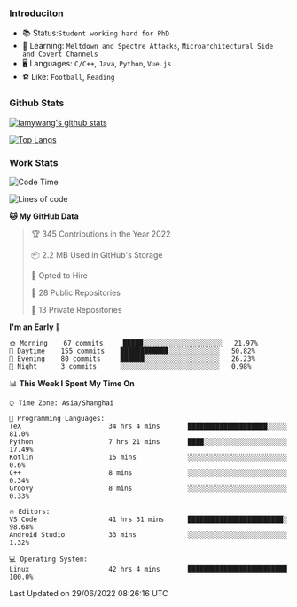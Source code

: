 ### Introduciton

- 📚 Status:`Student working hard for PhD`
- 🔎 Learning: `Meltdown and Spectre Attacks`, `Microarchitectural Side and Covert Channels`
- 🖥️ Languages: `C/C++`, `Java`, `Python`, `Vue.js`
- ⚽ Like: `Football`, `Reading`

### Github Stats

[![iamywang's github stats](https://github-readme-stats.vercel.app/api?username=iamywang&count_private=true&show_icons=true)]()

[![Top Langs](https://github-readme-stats.vercel.app/api/top-langs/?username=iamywang&layout=compact)]()

### Work Stats

<!--START_SECTION:waka-->
![Code Time](http://img.shields.io/badge/Code%20Time-476%20hrs%2051%20mins-blue)

![Lines of code](https://img.shields.io/badge/From%20Hello%20World%20I%27ve%20Written--38%20Thousand%20lines%20of%20code-blue)

**🐱 My GitHub Data** 

> 🏆 345 Contributions in the Year 2022
 > 
> 📦 2.2 MB Used in GitHub's Storage 
 > 
> 💼 Opted to Hire
 > 
> 📜 28 Public Repositories 
 > 
> 🔑 13 Private Repositories  
 > 
**I'm an Early 🐤** 

```text
🌞 Morning    67 commits     █████░░░░░░░░░░░░░░░░░░░░   21.97% 
🌆 Daytime    155 commits    ████████████░░░░░░░░░░░░░   50.82% 
🌃 Evening    80 commits     ██████░░░░░░░░░░░░░░░░░░░   26.23% 
🌙 Night      3 commits      ░░░░░░░░░░░░░░░░░░░░░░░░░   0.98%

```


📊 **This Week I Spent My Time On** 

```text
⌚︎ Time Zone: Asia/Shanghai

💬 Programming Languages: 
TeX                      34 hrs 4 mins       ████████████████████░░░░░   81.0% 
Python                   7 hrs 21 mins       ████░░░░░░░░░░░░░░░░░░░░░   17.49% 
Kotlin                   15 mins             ░░░░░░░░░░░░░░░░░░░░░░░░░   0.6% 
C++                      8 mins              ░░░░░░░░░░░░░░░░░░░░░░░░░   0.34% 
Groovy                   8 mins              ░░░░░░░░░░░░░░░░░░░░░░░░░   0.33%

🔥 Editors: 
VS Code                  41 hrs 31 mins      ████████████████████████░   98.68% 
Android Studio           33 mins             ░░░░░░░░░░░░░░░░░░░░░░░░░   1.32%

💻 Operating System: 
Linux                    42 hrs 4 mins       █████████████████████████   100.0%

```


 Last Updated on 29/06/2022 08:26:16 UTC
<!--END_SECTION:waka-->

